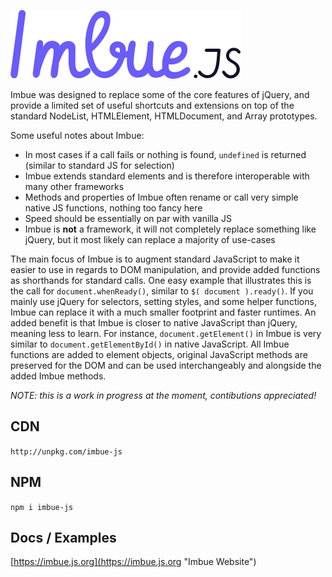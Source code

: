 ![Imbue logo](https://github.com/ghosts/imbue/blob/master/logo.png?raw=true)

Imbue was designed to replace some of the core features of jQuery, and provide a limited set of useful shortcuts and extensions on top of the standard NodeList, HTMLElement, HTMLDocument, and Array prototypes.

Some useful notes about Imbue:

- In most cases if a call fails or nothing is found, `undefined` is returned (similar to standard JS for selection)
- Imbue extends standard elements and is therefore interoperable with many other frameworks
- Methods and properties of Imbue often rename or call very simple native JS functions, nothing too fancy here
- Speed should be essentially on par with vanilla JS
- Imbue is **not** a framework, it will not completely replace something like jQuery, but it most likely can replace a majority of use-cases

The main focus of Imbue is to augment standard JavaScript to make it easier to use in regards to DOM manipulation, and provide added functions as shorthands for standard calls. One easy example that illustrates this is the call for `document.whenReady()`, similar to `$( document ).ready()`. If you mainly use jQuery for selectors, setting styles, and some helper functions, Imbue can replace it with a much smaller footprint and faster runtimes. An added benefit is that Imbue is closer to native JavaScript than jQuery, meaning less to learn. For instance, `document.getElement()` in Imbue is very similar to `document.getElementById()` in native JavaScript. All Imbue functions are added to element objects, original JavaScript methods are preserved for the DOM and can be used interchangeably and alongside the added Imbue methods.

_NOTE: this is a work in progress at the moment, contibutions appreciated!_

## CDN

`http://unpkg.com/imbue-js`

## NPM

`npm i imbue-js`

## Docs / Examples

[https://imbue.js.org](https://imbue.js.org "Imbue Website")
